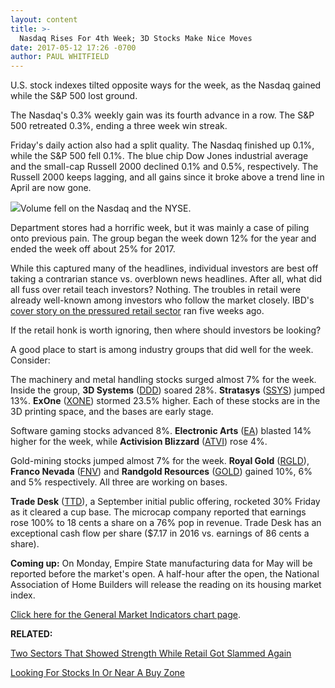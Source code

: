 ```yaml
---
layout: content
title: >-
  Nasdaq Rises For 4th Week; 3D Stocks Make Nice Moves
date: 2017-05-12 17:26 -0700
author: PAUL WHITFIELD
---
```








 U.S. stock indexes tilted opposite ways for the week, as the Nasdaq gained while the S&P 500 lost ground.


The Nasdaq's 0.3% weekly gain was its fourth advance in a row. The S&P 500 retreated 0.3%, ending a three week win streak.


Friday's daily action also had a split quality. The Nasdaq finished up 0.1%, while the S&P 500 fell 0.1%. The blue chip Dow Jones industrial average and the small-cap Russell 2000 declined 0.1% and 0.5%, respectively. The Russell 2000 keeps lagging, and all gains since it broke above a trend line in April are now gone.


![](https://www.investors.com/wp-content/uploads/2017/05/MP051217-229x300.png)Volume fell on the Nasdaq and the NYSE.


Department stores had a horrific week, but it was mainly a case of piling onto previous pain. The group began the week down 12% for the year and ended the week off about 25% for 2017.


While this captured many of the headlines, individual investors are best off taking a contrarian stance vs. overblown news headlines. After all, what did all fuss over retail teach investors? Nothing. The troubles in retail were already well-known among investors who follow the market closely. IBD's [cover story on the pressured retail sector](https://www.investors.com/news/retail-stores-still-have-hope-but-what-about-retail-stocks/) ran five weeks ago.


If the retail honk is worth ignoring, then where should investors be looking?


A good place to start is among industry groups that did well for the week. Consider:


The machinery and metal handling stocks surged almost 7% for the week. Inside the group, **3D Systems** ([DDD](https://research.investors.com/quote.aspx?symbol=DDD)) soared 28%. **Stratasys** ([SSYS](https://research.investors.com/quote.aspx?symbol=SSYS)) jumped 13%. **ExOne** ([XONE](https://research.investors.com/quote.aspx?symbol=XONE)) stormed 23.5% higher. Each of these stocks are in the 3D printing space, and the bases are early stage.


Software gaming stocks advanced 8%. **Electronic Arts** ([EA](https://research.investors.com/quote.aspx?symbol=EA)) blasted 14% higher for the week, while **Activision Blizzard** ([ATVI](https://research.investors.com/quote.aspx?symbol=ATVI)) rose 4%.


Gold-mining stocks jumped almost 7% for the week. **Royal Gold** ([RGLD](https://research.investors.com/quote.aspx?symbol=RGLD)), **Franco Nevada** ([FNV](https://research.investors.com/quote.aspx?symbol=FNV)) and **Randgold Resources** ([GOLD](https://research.investors.com/quote.aspx?symbol=GOLD)) gained 10%, 6% and 5% respectively. All three are working on bases.


**Trade Desk** ([TTD](https://research.investors.com/quote.aspx?symbol=TTD)), a September initial public offering, rocketed 30% Friday as it cleared a cup base. The microcap company reported that earnings rose 100% to 18 cents a share on a 76% pop in revenue. Trade Desk has an exceptional cash flow per share ($7.17 in 2016 vs. earnings of 86 cents a share).


**Coming up:** On Monday, Empire State manufacturing data for May will be reported before the market's open. A half-hour after the open, the National Association of Home Builders will release the reading on its housing market index.


[Click here for the General Market Indicators chart page](http://services.investors.com/pdf/GMI_051517.pdf).


**RELATED:**


[Two Sectors That Showed Strength While Retail Got Slammed Again](https://www.investors.com/etfs-and-funds/etfs/dow-etf-dips-as-apple-lifts-ge-drags-this-sector-gets-slammed-again/)


[Looking For Stocks In Or Near A Buy Zone](https://www.investors.com/how-to-invest/investors-corner/want-to-sharpen-your-stock-buys-consult-this-new-ibd-feature/)




